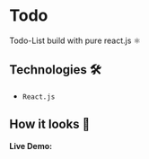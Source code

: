 # Todo
Todo-List build with pure react.js ⚛

## Technologies 🛠️
* `React.js`


## How it looks 👀

<strong>Live Demo: </strong> <br> <br> 

